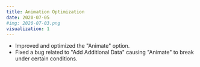 ```yaml
---
title: Animation Optimization
date: 2020-07-05
#img: 2020-07-03.png
visualization: 1
---
```


- Improved and optimized the "Animate" option.
- Fixed a bug related to "Add Additional Data" causing "Animate" to break under certain conditions.